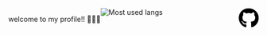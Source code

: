 <div style="float: left;">
  
  welcome to my profile!! 👋👋👋
  
</div>
<div style="float: right;">
  
  <img src="ASSETS/github.svg" alt="github" height="41px">
  
</div>
  <table>
    <tbody>
      <tr>
        <img src="https://github-readme-stats.vercel.app/api/top-langs/?username=avaalef&layout=compact&hide_border=true&bg_color=1e1e2f&title_color=8be9fd&text_color=f8f8f2&icon_color=ff79c6&border_radius=12&card_width=350&card_height=400" alt="Most used langs">
      </tr>
    </tbody>
  </table>
